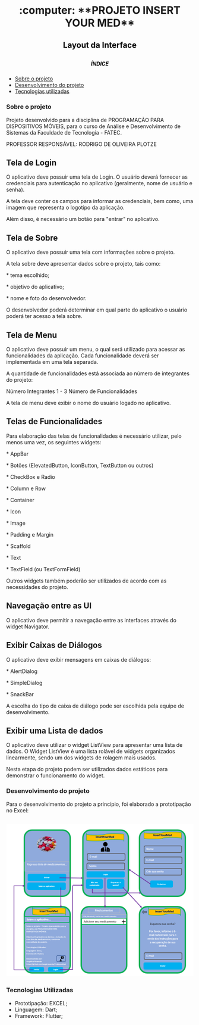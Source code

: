 <h1 align="center">
:computer: **PROJETO INSERT YOUR MED**
</h1>

<h2 align="center" style="color:black"> Layout da Interface
<h2>

<h5 align="center">
<p style="color:black">ÍNDICE</p></h5>

- [Sobre o projeto](#sobre-o-projeto)
- [Desenvolvimento do projeto](#desenvolvimento-do-projeto)
- [Tecnologias utilizadas](#tecnologias-utilizadas)



### Sobre o projeto

<p>Projeto desenvolvido para a disciplina de PROGRAMAÇÃO PARA DISPOSITIVOS MÓVEIS, para o curso de Análise e Desenvolvimento de Sistemas da Faculdade de Tecnologia - FATEC.</p>
<p>PROFESSOR RESPONSÁVEL: RODRIGO DE OLIVEIRA PLOTZE</p>

<h2>Tela de Login</h2>
<p> O aplicativo deve possuir uma tela de Login. O usuário deverá fornecer as credenciais para autenticação no aplicativo (geralmente, nome de usuário e senha).</p>
<p> A tela deve conter os campos para informar as credenciais, bem como, uma imagem que representa o logotipo da aplicação.</p>
<p> Além disso, é necessário um botão para "entrar" no aplicativo.</p>

<h2>Tela de Sobre</h2>
<p> O aplicativo deve possuir uma tela com informações sobre o projeto. </p>
<p> A tela sobre deve apresentar dados sobre o projeto, tais como: </p>
<p> * tema escolhido; </p>
<p> * objetivo do aplicativo; </p>
<p> * nome e foto do desenvolvedor. </p>
<p> O desenvolvedor poderá determinar em qual parte do aplicativo o usuário poderá ter acesso a tela sobre.</p>

<h2> Tela de Menu</h2>
<p> O aplicativo deve possuir um menu, o qual será utilizado para acessar as funcionalidades da aplicação. Cada funcionalidade deverá ser implementada em uma tela separada.</p>
<p> A quantidade de funcionalidades está associada ao número de integrantes do projeto:</p>
<p> Número Integrantes 1 - 3 Número de Funcionalidades</p>
<p> A tela de menu deve exibir o nome do usuário logado no aplicativo.<p>
  
<h2> Telas de Funcionalidades</h2>
<p> Para elaboração das telas de funcionalidades é necessário utilizar, pelo menos uma vez, os seguintes widgets:</p>
<p> * AppBar </p>
<p> * Botões (ElevatedButton, IconButton, TextButton ou outros)</p>
<p> * CheckBox e Radio</p>
<p> * Column e Row</p>
<p> * Container </p>
<p> * Icon </p>
<p> * Image </p>
<p> * Padding e Margin</p>
<p> * Scaffold</p>
<p> * Text</p>
<p> * TextField (ou TextFormField)</p>
<p>Outros widgets também poderão ser utilizados de acordo com as necessidades do projeto.</p>

<h2>Navegação entre as UI</h2>
<p> O aplicativo deve permitir a navegação entre as interfaces através do widget Navigator.</p>

<h2>Exibir Caixas de Diálogos</h2>
<p> O aplicativo deve exibir mensagens em caixas de diálogos: </p>
<p> * AlertDialog </p>
<p> * SimpleDialog</p>
<p> * SnackBar</p>
<p> A escolha do tipo de caixa de diálogo pode ser escolhida pela equipe de desenvolvimento.</p>

<h2>Exibir uma Lista de dados</h2>
<p> O aplicativo deve utilizar o widget ListView para apresentar uma lista de dados. O Widget ListView é uma lista rolável de widgets organizados linearmente, sendo um dos widgets de rolagem mais usados.</p>
<p> Nesta etapa do projeto podem ser utilizados dados estáticos para demonstrar o funcionamento do widget.</p>

### Desenvolvimento do projeto

Para o desenvolvimento do projeto a princípio, foi elaborado a prototipação no Excel:

<h2 align="center">
<img alt="layout" src= "https://github.com/angelresende/InsertYourMed/blob/master/Layout.PNG" width="600px">
</h2>


### Tecnologias Utilizadas

- Prototipação: EXCEL;
- Linguagem: 		Dart;
- Framework:		Flutter;
